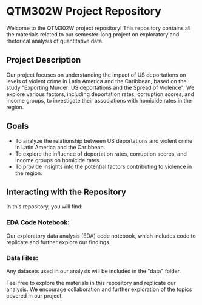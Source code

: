 # QTM302W Project Repository
Welcome to the QTM302W project repository! This repository contains all the materials related to our semester-long project on exploratory and rhetorical analysis of quantitative data.

## Project Description
Our project focuses on understanding the impact of US deportations on levels of violent crime in Latin America and the Caribbean, based on the study "Exporting Murder: US deportations and the Spread of Violence". We explore various factors, including deportation rates, corruption scores, and income groups, to investigate their associations with homicide rates in the region.

## Goals
- To analyze the relationship between US deportations and violent crime in Latin America and the Caribbean.
- To explore the influence of deportation rates, corruption scores, and income groups on homicide rates.
- To provide insights into the potential factors contributing to violence in the region.
## Interacting with the Repository
In this repository, you will find:

### EDA Code Notebook: 
Our exploratory data analysis (EDA) code notebook, which includes code to replicate and further explore our findings.
### Data Files: 
Any datasets used in our analysis will be included in the "data" folder.

Feel free to explore the materials in this repository and replicate our analysis. We encourage collaboration and further exploration of the topics covered in our project.
